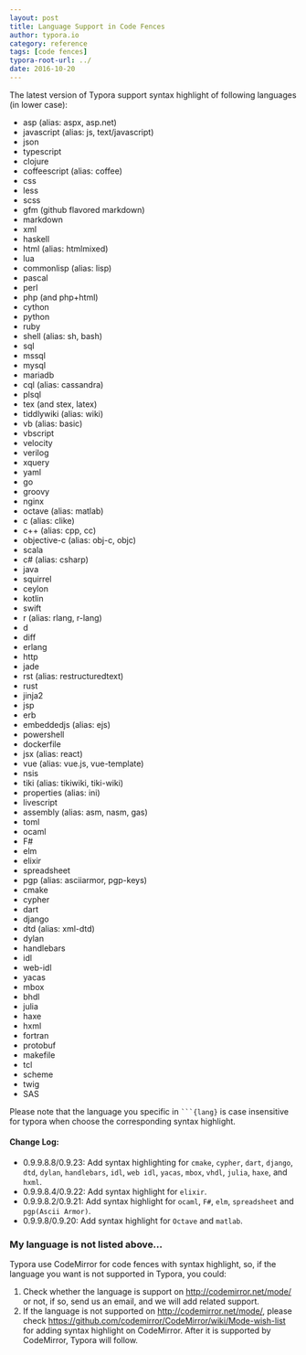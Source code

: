 ```yaml
---
layout: post
title: Language Support in Code Fences
author: typora.io
category: reference
tags: [code fences]
typora-root-url: ../
date: 2016-10-20
---
```


The latest version of Typora support syntax highlight of following languages (in lower case):

- asp (alias: aspx, asp.net)
- javascript (alias: js, text/javascript)
- json
- typescript
- clojure
- coffeescript (alias: coffee)
- css
- less
- scss
- gfm (github flavored markdown)
- markdown
- xml
- haskell
- html (alias: htmlmixed)
- lua
- commonlisp (alias: lisp)
- pascal
- perl
- php (and php+html)
- cython
- python
- ruby
- shell (alias: sh, bash)
- sql
- mssql
- mysql
- mariadb
- cql (alias: cassandra)
- plsql
- tex (and stex, latex)
- tiddlywiki (alias: wiki)
- vb (alias: basic)
- vbscript
- velocity
- verilog
- xquery
- yaml
- go
- groovy
- nginx
- octave (alias: matlab)
- c (alias: clike)
- c++ (alias: cpp, cc)
- objective-c (alias: obj-c, objc)
- scala
- c# (alias: csharp)
- java
- squirrel
- ceylon
- kotlin
- swift
- r (alias: rlang, r-lang)
- d
- diff
- erlang
- http
- jade
- rst (alias: restructuredtext)
- rust
- jinja2
- jsp
- erb
- embeddedjs (alias: ejs)
- powershell
- dockerfile
- jsx (alias: react)
- vue (alias: vue.js, vue-template)
- nsis
- tiki (alias: tikiwiki, tiki-wiki)
- properties (alias: ini)
- livescript
- assembly (alias: asm, nasm, gas)
- toml
- ocaml
- F#
- elm
- elixir
- spreadsheet
- pgp (alias: asciiarmor, pgp-keys)
- cmake
- cypher
- dart
- django
- dtd (alias: xml-dtd)
- dylan
- handlebars
- idl
- web-idl
- yacas
- mbox
- bhdl
- julia
- haxe
- hxml
- fortran
- protobuf
- makefile
- tcl
- scheme
- twig
- SAS

Please note that the language you specific in <code>```{lang}</code> is case insensitive for typora when choose the corresponding syntax highlight.

#### Change Log:

- 0.9.9.8.8/0.9.23: Add syntax highlighting for `cmake`, `cypher`, `dart`, `django`, `dtd`, `dylan`, `handlebars`, `idl`, `web idl`, `yacas`, `mbox`, `vhdl`, `julia`, `haxe`, and `hxml`.
- 0.9.9.8.4/0.9.22: Add syntax highlight for `elixir`.
- 0.9.9.8.2/0.9.21: Add syntax highlight for `ocaml`, `F#`, `elm`, `spreadsheet` and `pgp(Ascii Armor)`.
- 0.9.9.8/0.9.20: Add syntax highlight for `Octave` and `matlab`.


### My language is not listed above...

Typora use CodeMirror for code fences with syntax highlight, so, if the language you want is not supported in Typora, you could:

1. Check whether the language is support on <http://codemirror.net/mode/> or not, if so, send us an email, and we will add related support.
2. If the language is not supported on <http://codemirror.net/mode/>, please check <https://github.com/codemirror/CodeMirror/wiki/Mode-wish-list> for adding syntax highlight on CodeMirror. After it is supported by CodeMirror, Typora will follow.